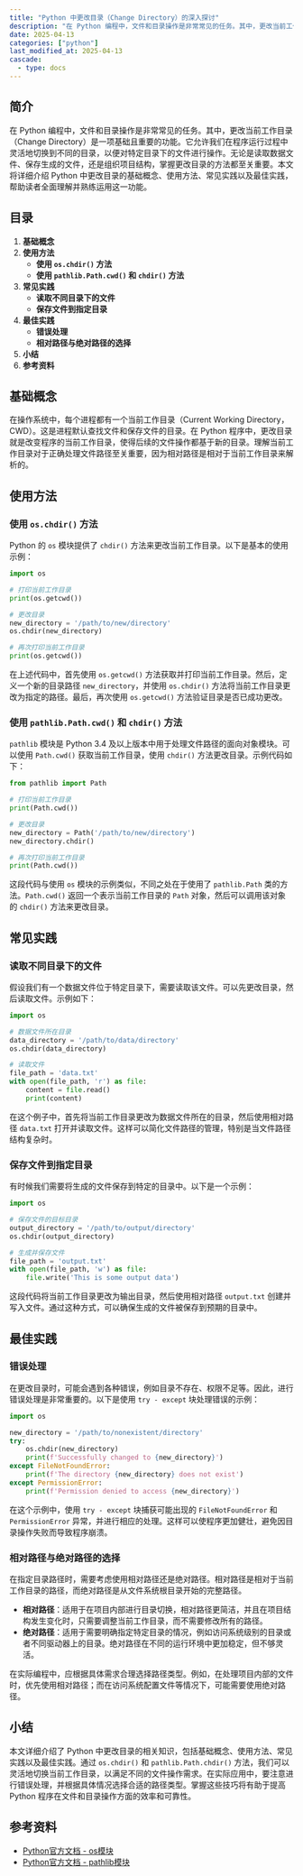 ```yaml
---
title: "Python 中更改目录（Change Directory）的深入探讨"
description: "在 Python 编程中，文件和目录操作是非常常见的任务。其中，更改当前工作目录（Change Directory）是一项基础且重要的功能。它允许我们在程序运行过程中灵活地切换到不同的目录，以便对特定目录下的文件进行操作。无论是读取数据文件、保存生成的文件，还是组织项目结构，掌握更改目录的方法都至关重要。本文将详细介绍 Python 中更改目录的基础概念、使用方法、常见实践以及最佳实践，帮助读者全面理解并熟练运用这一功能。"
date: 2025-04-13
categories: ["python"]
last_modified_at: 2025-04-13
cascade:
  - type: docs
---
```


<!-- more -->

## 简介
在 Python 编程中，文件和目录操作是非常常见的任务。其中，更改当前工作目录（Change Directory）是一项基础且重要的功能。它允许我们在程序运行过程中灵活地切换到不同的目录，以便对特定目录下的文件进行操作。无论是读取数据文件、保存生成的文件，还是组织项目结构，掌握更改目录的方法都至关重要。本文将详细介绍 Python 中更改目录的基础概念、使用方法、常见实践以及最佳实践，帮助读者全面理解并熟练运用这一功能。

## 目录
1. **基础概念**
2. **使用方法**
    - **使用 `os.chdir()` 方法**
    - **使用 `pathlib.Path.cwd()` 和 `chdir()` 方法**
3. **常见实践**
    - **读取不同目录下的文件**
    - **保存文件到指定目录**
4. **最佳实践**
    - **错误处理**
    - **相对路径与绝对路径的选择**
5. **小结**
6. **参考资料**

## 基础概念
在操作系统中，每个进程都有一个当前工作目录（Current Working Directory，CWD）。这是进程默认查找文件和保存文件的目录。在 Python 程序中，更改目录就是改变程序的当前工作目录，使得后续的文件操作都基于新的目录。理解当前工作目录对于正确处理文件路径至关重要，因为相对路径是相对于当前工作目录来解析的。

## 使用方法

### 使用 `os.chdir()` 方法
Python 的 `os` 模块提供了 `chdir()` 方法来更改当前工作目录。以下是基本的使用示例：

```python
import os

# 打印当前工作目录
print(os.getcwd())  

# 更改目录
new_directory = '/path/to/new/directory'
os.chdir(new_directory)

# 再次打印当前工作目录
print(os.getcwd())  
```

在上述代码中，首先使用 `os.getcwd()` 方法获取并打印当前工作目录。然后，定义一个新的目录路径 `new_directory`，并使用 `os.chdir()` 方法将当前工作目录更改为指定的路径。最后，再次使用 `os.getcwd()` 方法验证目录是否已成功更改。

### 使用 `pathlib.Path.cwd()` 和 `chdir()` 方法
`pathlib` 模块是 Python 3.4 及以上版本中用于处理文件路径的面向对象模块。可以使用 `Path.cwd()` 获取当前工作目录，使用 `chdir()` 方法更改目录。示例代码如下：

```python
from pathlib import Path

# 打印当前工作目录
print(Path.cwd())  

# 更改目录
new_directory = Path('/path/to/new/directory')
new_directory.chdir()

# 再次打印当前工作目录
print(Path.cwd())  
```

这段代码与使用 `os` 模块的示例类似，不同之处在于使用了 `pathlib.Path` 类的方法。`Path.cwd()` 返回一个表示当前工作目录的 `Path` 对象，然后可以调用该对象的 `chdir()` 方法来更改目录。

## 常见实践

### 读取不同目录下的文件
假设我们有一个数据文件位于特定目录下，需要读取该文件。可以先更改目录，然后读取文件。示例如下：

```python
import os

# 数据文件所在目录
data_directory = '/path/to/data/directory'
os.chdir(data_directory)

# 读取文件
file_path = 'data.txt'
with open(file_path, 'r') as file:
    content = file.read()
    print(content)
```

在这个例子中，首先将当前工作目录更改为数据文件所在的目录，然后使用相对路径 `data.txt` 打开并读取文件。这样可以简化文件路径的管理，特别是当文件路径结构复杂时。

### 保存文件到指定目录
有时候我们需要将生成的文件保存到特定的目录中。以下是一个示例：

```python
import os

# 保存文件的目标目录
output_directory = '/path/to/output/directory'
os.chdir(output_directory)

# 生成并保存文件
file_path = 'output.txt'
with open(file_path, 'w') as file:
    file.write('This is some output data')
```

这段代码将当前工作目录更改为输出目录，然后使用相对路径 `output.txt` 创建并写入文件。通过这种方式，可以确保生成的文件被保存到预期的目录中。

## 最佳实践

### 错误处理
在更改目录时，可能会遇到各种错误，例如目录不存在、权限不足等。因此，进行错误处理是非常重要的。以下是使用 `try - except` 块处理错误的示例：

```python
import os

new_directory = '/path/to/nonexistent/directory'
try:
    os.chdir(new_directory)
    print(f'Successfully changed to {new_directory}')
except FileNotFoundError:
    print(f'The directory {new_directory} does not exist')
except PermissionError:
    print(f'Permission denied to access {new_directory}')
```

在这个示例中，使用 `try - except` 块捕获可能出现的 `FileNotFoundError` 和 `PermissionError` 异常，并进行相应的处理。这样可以使程序更加健壮，避免因目录操作失败而导致程序崩溃。

### 相对路径与绝对路径的选择
在指定目录路径时，需要考虑使用相对路径还是绝对路径。相对路径是相对于当前工作目录的路径，而绝对路径是从文件系统根目录开始的完整路径。
- **相对路径**：适用于在项目内部进行目录切换，相对路径更简洁，并且在项目结构发生变化时，只需要调整当前工作目录，而不需要修改所有的路径。
- **绝对路径**：适用于需要明确指定特定目录的情况，例如访问系统级别的目录或者不同驱动器上的目录。绝对路径在不同的运行环境中更加稳定，但不够灵活。

在实际编程中，应根据具体需求合理选择路径类型。例如，在处理项目内部的文件时，优先使用相对路径；而在访问系统配置文件等情况下，可能需要使用绝对路径。

## 小结
本文详细介绍了 Python 中更改目录的相关知识，包括基础概念、使用方法、常见实践以及最佳实践。通过 `os.chdir()` 和 `pathlib.Path.chdir()` 方法，我们可以灵活地切换当前工作目录，以满足不同的文件操作需求。在实际应用中，要注意进行错误处理，并根据具体情况选择合适的路径类型。掌握这些技巧将有助于提高 Python 程序在文件和目录操作方面的效率和可靠性。

## 参考资料
- [Python官方文档 - os模块](https://docs.python.org/3/library/os.html)
- [Python官方文档 - pathlib模块](https://docs.python.org/3/library/pathlib.html)
